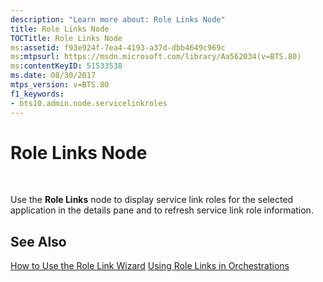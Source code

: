 ```yaml
---
description: "Learn more about: Role Links Node"
title: Role Links Node
TOCTitle: Role Links Node
ms:assetid: f93e924f-7ea4-4193-a37d-dbb4649c969c
ms:mtpsurl: https://msdn.microsoft.com/library/Aa562034(v=BTS.80)
ms:contentKeyID: 51533538
ms.date: 08/30/2017
mtps_version: v=BTS.80
f1_keywords:
- bts10.admin.node.servicelinkroles
---
```


# Role Links Node

 

Use the **Role Links** node to display service link roles for the selected application in the details pane and to refresh service link role information.

## See Also

[How to Use the Role Link Wizard](https://msdn.microsoft.com/library/aa561458\(v=bts.80\))  
[Using Role Links in Orchestrations](https://msdn.microsoft.com/library/aa547316\(v=bts.80\))

